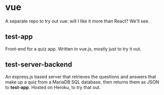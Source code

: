 # vue
A separate repo to try out vue: will I like it more than React? We'll see.
## test-app 
Front-end for a quiz app. Written in vue.js, mostly just to try it out.
## test-server-backend
An express.js based server that retrieves the questions and answers that make up a quiz from a MariaDB SQL database, then returns them as JSON to **test-app**. Hosted on Heroku, to try that out. 